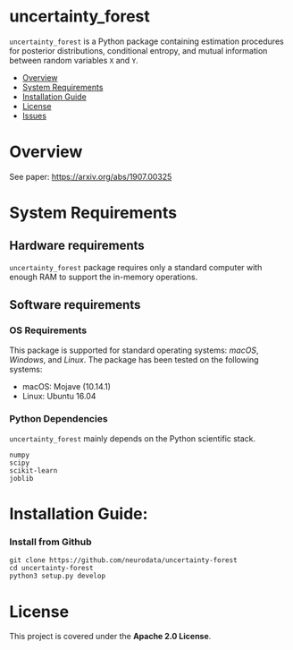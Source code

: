 # uncertainty_forest

`uncertainty_forest` is a Python package containing estimation procedures for posterior distributions, conditional entropy, and mutual information between random variables `X` and `Y`.

- [Overview](#overview)
- [System Requirements](#system-requirements)
- [Installation Guide](#installation-guide)
- [License](#license)
- [Issues](https://github.com/neurodata/uncertainty-forest/issues)

# Overview
See paper: https://arxiv.org/abs/1907.00325

# System Requirements
## Hardware requirements
`uncertainty_forest` package requires only a standard computer with enough RAM to support the in-memory operations.

## Software requirements
### OS Requirements
This package is supported for standard operating systems: *macOS*, *Windows*, and *Linux*. The package has been tested on the following systems:
+ macOS: Mojave (10.14.1)
+ Linux: Ubuntu 16.04

### Python Dependencies
`uncertainty_forest` mainly depends on the Python scientific stack.

```
numpy
scipy
scikit-learn
joblib
```

# Installation Guide:

### Install from Github
```
git clone https://github.com/neurodata/uncertainty-forest
cd uncertainty-forest
python3 setup.py develop
```

# License

This project is covered under the **Apache 2.0 License**.